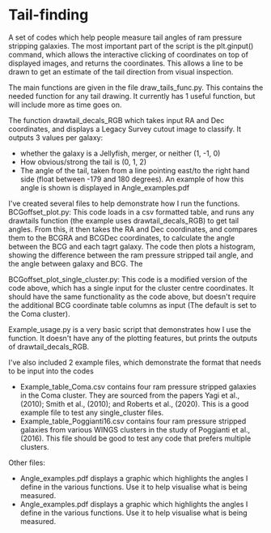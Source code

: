 # Tail-finding

A set of codes which help people measure tail angles of ram pressure stripping galaxies. The most important part of the script is the plt.ginput() command, which allows the interactive clicking of coordinates on top of displayed images, and returns the coordinates. This allows a line to be drawn to get an estimate of the tail direction from visual inspection.

The main functions are given in the file draw_tails_func.py. This contains the needed function for any tail drawing. It currently has 1 useful function, but will include more as time goes on.

The function drawtail_decals_RGB which takes input RA and Dec coordinates, and displays a Legacy Survey cutout image to classify. It outputs 3 values per galaxy: 
- whether the galaxy is a Jellyfish, merger, or neither (1, -1, 0)
- How obvious/strong the tail is (0, 1, 2)
- The angle of the tail, taken from a line pointing east/to the right hand side (float between -179 and 180 degrees). An example of how this angle is shown is displayed in Angle_examples.pdf

I've created several files to help demonstrate how I run the functions. 
BCGoffset_plot.py: This code loads in a csv formatted table, and runs any drawtails function (the example uses drawtail_decals_RGB) to get tail angles. From this, it then takes the RA and Dec coordinates, and compares them to the BCGRA and BCGDec coordinates, to calculate the angle between the BCG and each tagrt galaxy. The code then plots a histogram, showing the difference between the ram pressure stripped tail angle, and the angle between galaxy and BCG. The

BCGoffset_plot_single_cluster.py: This code is a modified version of the code above, which has a single input for the cluster centre coordinates. It should have the same functionality as the code above, but doesn't require the additional BCG coordinate table columns as input (The default is set to the Coma cluster).

Example_usage.py is a very basic script that demonstrates how I use the function. It doesn't have any of the plotting features, but prints the outputs of drawtail_decals_RGB.

I've also included 2 example files, which demonstrate the format that needs to be input into the codes
- Example_table_Coma.csv contains four ram pressure stripped galaxies in the Coma cluster. They are sourced from the papers Yagi et al., (2010); Smith et al., (2010); and Roberts et al., (2020). This is a good example file to test any single_cluster files.
- Example_table_Poggianti16.csv contains four ram pressure stripped galaxies from various WINGS clusters in the study of Poggianti et al., (2016). This file should be good to test any code that prefers multiple clusters.

Other files:
- Angle_examples.pdf displays a graphic which highlights the angles I define in the various functions. Use it to help visualise what is being measured.
- Angle_examples.pdf displays a graphic which highlights the angles I define in the various functions. Use it to help visualise what is being measured.
